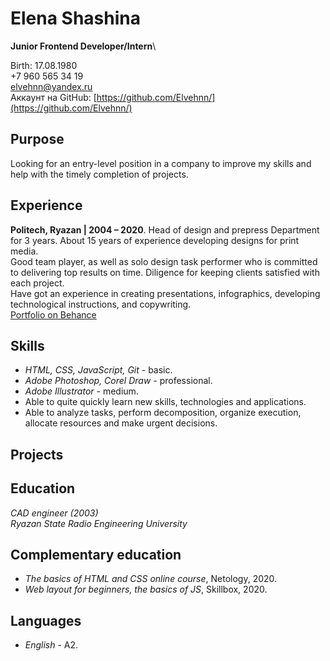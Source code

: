 # Elena Shashina

**Junior Frontend Developer/Intern**\

Birth: 17.08.1980\
+7 960 565 34 19\
elvehnn@yandex.ru\
Аккаунт на GitHub: [https://github.com/Elvehnn/](https://github.com/Elvehnn/)

## Purpose

Looking for an entry-level position in a company to improve my skills and help with the timely completion of projects.

## Experience

**Politech, Ryazan | 2004 – 2020**. Head of design and prepress Department for 3 years. About 15 years of experience developing designs for print media.\
Good team player, as well as solo design task performer who is committed to delivering top results on time. Diligence for keeping clients satisfied with each project. \
Have got an experience in creating presentations, infographics, developing technological instructions, and copywriting.\
[Portfolio on Behance](Behance.net/elvehnnd813)

## Skills

* *HTML, CSS, JavaScript, Git* - basic.
* *Adobe Photoshop, Corel Draw* - professional.
* *Adobe Illustrator* - medium.
* Able to quite quickly learn new skills, technologies and applications.
* Able to analyze tasks, perform decomposition, organize execution, allocate resources and make urgent decisions.

## Projects

## Education

*CAD engineer (2003)*\
*Ryazan State Radio Engineering University*

## Complementary education

* *The basics of HTML and CSS online course*, Netology, 2020.
* *Web layout for beginners, the basics of JS*, Skillbox, 2020.

## Languages

* *English* - A2.
